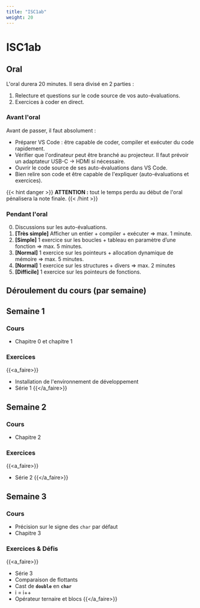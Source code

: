 ```yaml
---
title: "ISC1ab"
weight: 20
---
```


# ISC1ab
## Oral
L'oral durera 20 minutes.
Il sera divisé en 2 parties :
1. Relecture et questions sur le code source de vos auto-évaluations.
2. Exercices à coder en direct.

### Avant l'oral
Avant de passer, il faut absolument :
- Préparer VS Code : être capable de coder, compiler et exécuter du code rapidement.
- Vérifier que l'ordinateur peut être branché au projecteur. Il faut prévoir un adaptateur USB-C → HDMI si nécessaire.
- Ouvrir le code source de ses auto-évaluations dans VS Code.
- Bien relire son code et être capable de l'expliquer (auto-évaluations et exercices).

{{< hint danger >}}
**ATTENTION :** tout le temps perdu au début de l'oral pénalisera la note finale.
{{< /hint >}}

### Pendant l'oral
0) Discussions sur les auto-évaluations.
1) **[Très simple]** Afficher un entier + compiler + exécuter ⇒ max. 1 minute.
2) **[Simple]** 1 exercice sur les boucles + tableau en paramètre d’une fonction ⇒ max. 5 minutes.
3) **[Normal]** 1 exercice sur les pointeurs + allocation dynamique de mémoire ⇒ max. 5 minutes.
4) **[Normal]** 1 exercice sur les structures + divers ⇒ max. 2 minutes
5) **[Difficile]** 1 exercice sur les pointeurs de fonctions.

## Déroulement du cours (par semaine)
## Semaine 1
### Cours
- Chapitre 0 et chapitre 1

### Exercices
{{<a_faire>}}
- Installation de l'environnement de développement
- Série 1
{{</a_faire>}}

## Semaine 2
### Cours
- Chapitre 2

### Exercices
{{<a_faire>}}
- Série 2
{{</a_faire>}}

## Semaine 3
### Cours
- Précision sur le signe des ```char``` par défaut
- Chapitre 3

### Exercices & Défis
{{<a_faire>}}
- Série 3
- Comparaison de flottants
- Cast de **`double`** en **`char`**
- i = i++
- Opérateur ternaire et blocs
{{</a_faire>}}
